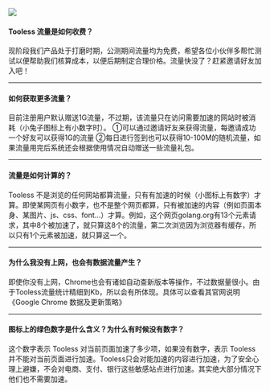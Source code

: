 ![](http://ww1.sinaimg.cn/large/006XqkXegy1frqwxbqvwmj305k05k0so.jpg)

#### Tooless 流量是如何收费？
现阶段我们产品处于打磨时期，公测期间流量均为免费，希望各位小伙伴多帮忙测试以便帮助我们核算成本，以便后期制定合理价格。流量快没了？赶紧邀请好友加入吧！

------------

#### 如何获取更多流量？
目前注册用户默认赠送1G流量，不过期，该流量只在访问需要加速的网站时被消耗（小兔子图标上有小数字时）。
①可以通过邀请好友来获得流量，每邀请成功一个好友可以获得1G的流量
②每日进行签到也可以获得10-100M的随机流量，如果流量用完后系统还会根据使用情况自动赠送一些流量礼包。

------------
#### 流量是如何计算的？
Tooless 不是浏览的任何网站都算流量，只有有加速的时候（小图标上有数字）才算。即使某网页有小数字，也不是整个网页都算，只有被加速的内容（例如页面本身、某图片、js、css、font...）才算。例如，这个网页golang.org有13个元素请求，其中8个被加速了，就只算这8个的流量，第二次浏览因为浏览器有缓存，所以只有1个元素被加速，就只算这一个。

------------

#### 为什么我没有上网，也会有数据流量产生？
即使你没有上网，Chrome也会有诸如自动查新版本等操作，不过数据量很小。由于Tooless流量统计精细到Kb，所以会有所体现。具体可以查看其官网说明 《Google Chrome 数据及更新策略》

------------


#### 图标上的绿色数字是什么含义？为什么有时候没有数字？
这个数字表示 Tooless 对当前页面加速了多少项，如果没有数字，表示 Tooless 并不能对当前页面进行加速。Tooless只会对能加速的内容进行加速，为了安全心理上避嫌，不会对电商、支付、银行这些敏感站点进行加速。其实绝大部分情况下他们也不需要加速。
